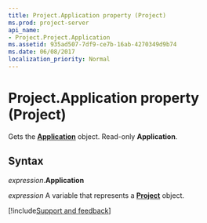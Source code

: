```yaml
---
title: Project.Application property (Project)
ms.prod: project-server
api_name:
- Project.Project.Application
ms.assetid: 935ad507-7df9-ce7b-16ab-4270349d9b74
ms.date: 06/08/2017
localization_priority: Normal
---
```



# Project.Application property (Project)

Gets the  **[Application](Project.Application.md)** object. Read-only **Application**.


## Syntax

_expression_.**Application**

_expression_ A variable that represents a **[Project](project.project.md)** object.

[!include[Support and feedback](~/includes/feedback-boilerplate.md)]
